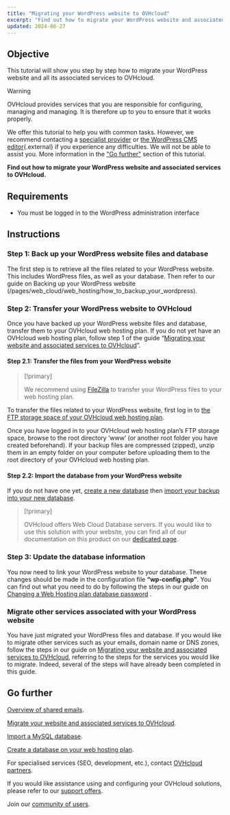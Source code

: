```yaml
---
title: "Migrating your WordPress website to OVHcloud"
excerpt: "Find out how to migrate your WordPress website and associated services to OVHcloud"
updated: 2024-06-27
---
```


## Objective

This tutorial will show you step by step how to migrate your WordPress website and all its associated services to OVHcloud.

> [!warning]
>
> OVHcloud provides services that you are responsible for configuring, managing and managing. It is therefore up to you to ensure that it works properly.
>
> We offer this tutorial to help you with common tasks. However, we recommend contacting a [specialist provider](/links/partner) or [the WordPress CMS editor](https://wordpress.com/support/){.external} if you experience any difficulties. We will not be able to assist you. More information in the ["Go further"](#go-further) section of this tutorial.
>

**Find out how to migrate your WordPress website and associated services to OVHcloud.**

## Requirements

- You must be logged in to the WordPress administration interface

## Instructions

### Step 1: Back up your WordPress website files and database

The first step is to retrieve all the files related to your WordPress website. This includes WordPress files, as well as your database. Then refer to our guide on Backing up your WordPress website (/pages/web_cloud/web_hosting/how_to_backup_your_wordpress).

### Step 2: Transfer your WordPress website to OVHcloud

Once you have backed up your WordPress website files and database, transfer them to your OVHcloud web hosting plan. If you do not yet have an OVHcloud web hosting plan, follow step 1 of the guide “[Migrating your website and associated services to OVHcloud](/pages/web_cloud/web_hosting/hosting_migrating_to_ovh)”.

#### Step 2.1: Transfer the files from your WordPress website

> [!primary]
>
> We recommend using [FileZilla](/pages/web_cloud/web_hosting/ftp_filezilla_user_guide) to transfer your WordPress files to your web hosting plan.
>

To transfer the files related to your WordPress website, first log in to [the FTP storage space of your OVHcloud web hosting plan](/pages/web_cloud/web_hosting/ftp_connection).

Once you have logged in to your OVHcloud web hosting plan’s FTP storage space, browse to the root directory ‘www’ (or another root folder you have created beforehand). If your backup files are compressed (zipped), unzip them in an empty folder on your computer before uploading them to the root directory of your OVHcloud web hosting plan.

#### Step 2.2: Import the database from your WordPress website

If you do not have one yet, [create a new database](/pages/web_cloud/web_hosting/sql_create_database) then [import your backup into your new database](/pages/web_cloud/web_hosting/sql_importing_mysql_database).

> [!primary]
>
> OVHcloud offers Web Cloud Database servers. If you would like to use this solution with your website, you can find all of our documentation on this product on our [dedicated page](/links/web/databases).
>

### Step 3: Update the database information

You now need to link your WordPress website to your database. These changes should be made in the configuration file **“wp-config.php”**. You can find out what you need to do by following the steps in our guide on [Changing a Web Hosting plan database password](/pages/web_cloud/web_hosting/sql_change_password) .

### Migrate other services associated with your WordPress website

You have just migrated your WordPress files and database. If you would like to migrate other services such as your emails, domain name or DNS zones, follow the steps in our guide on [Migrating your website and associated services to OVHcloud](/pages/web_cloud/web_hosting/hosting_migrating_to_ovh), referring to the steps for the services you would like to migrate. Indeed, several of the steps will have already been completed in this guide.

## Go further <a name="go-further"></a>

[Overview of shared emails](/pages/web_cloud/email_and_collaborative_solutions/mx_plan/email_generalities).

[Migrate your website and associated services to OVHcloud](/pages/web_cloud/web_hosting/hosting_migrating_to_ovh).

[Import a MySQL database](/pages/web_cloud/web_hosting/sql_importing_mysql_database).

[Create a database on your web hosting plan](/pages/web_cloud/web_hosting/sql_create_database).
 
For specialised services (SEO, development, etc.), contact [OVHcloud partners](/links/partner).
 
If you would like assistance using and configuring your OVHcloud solutions, please refer to our [support offers](/links/support).
 
Join our [community of users](/links/community).